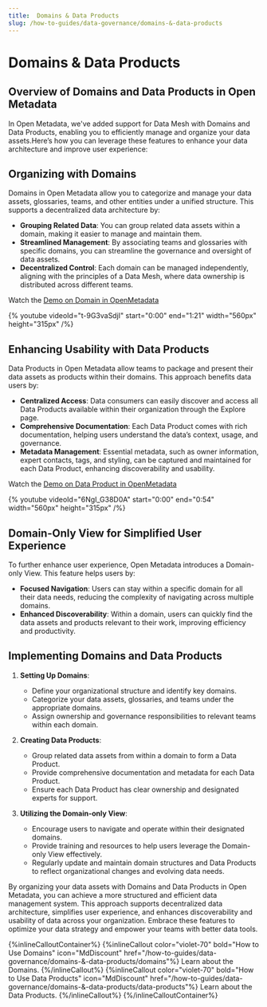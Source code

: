 ```yaml
---
title:  Domains & Data Products
slug: /how-to-guides/data-governance/domains-&-data-products
---
```


# Domains & Data Products

## Overview of Domains and Data Products in Open Metadata

In Open Metadata, we've added support for Data Mesh with Domains and Data Products, enabling you to efficiently manage and organize your data assets.Here’s how you can leverage these features to enhance your data architecture and improve user experience:

## Organizing with Domains

Domains in Open Metadata allow you to categorize and manage your data assets, glossaries, teams, and other entities under a unified structure. This supports a decentralized data architecture by:

- **Grouping Related Data**: You can group related data assets within a domain, making it easier to manage and maintain them.
- **Streamlined Management**: By associating teams and glossaries with specific domains, you can streamline the governance and oversight of data assets.
- **Decentralized Control**: Each domain can be managed independently, aligning with the principles of a Data Mesh, where data ownership is distributed across different teams.

Watch the [Demo on Domain in OpenMetadata](https://www.youtube.com/watch?v=t-9G3vaSdjI)

{%  youtube videoId="t-9G3vaSdjI" start="0:00" end="1:21" width="560px" height="315px" /%}

## Enhancing Usability with Data Products

Data Products in Open Metadata allow teams to package and present their data assets as products within their domains. This approach benefits data users by:

- **Centralized Access**: Data consumers can easily discover and access all Data Products available within their organization through the Explore page.
- **Comprehensive Documentation**: Each Data Product comes with rich documentation, helping users understand the data’s context, usage, and governance.
- **Metadata Management**: Essential metadata, such as owner information, expert contacts, tags, and styling, can be captured and maintained for each Data Product, enhancing discoverability and usability.

Watch the [Demo on Data Product in OpenMetadata](https://www.youtube.com/watch?v=6NgI_G38D0A)

{%  youtube videoId="6NgI_G38D0A" start="0:00" end="0:54" width="560px" height="315px" /%}

## Domain-Only View for Simplified User Experience

To further enhance user experience, Open Metadata introduces a Domain-only View. This feature helps users by:

- **Focused Navigation**: Users can stay within a specific domain for all their data needs, reducing the complexity of navigating across multiple domains.
- **Enhanced Discoverability**: Within a domain, users can quickly find the data assets and products relevant to their work, improving efficiency and productivity.

## Implementing Domains and Data Products

1. **Setting Up Domains**:
   - Define your organizational structure and identify key domains.
   - Categorize your data assets, glossaries, and teams under the appropriate domains.
   - Assign ownership and governance responsibilities to relevant teams within each domain.

2. **Creating Data Products**:
   - Group related data assets from within a domain to form a Data Product.
   - Provide comprehensive documentation and metadata for each Data Product.
   - Ensure each Data Product has clear ownership and designated experts for support.

3. **Utilizing the Domain-only View**:
   - Encourage users to navigate and operate within their designated domains.
   - Provide training and resources to help users leverage the Domain-only View effectively.
   - Regularly update and maintain domain structures and Data Products to reflect organizational changes and evolving data needs.


By organizing your data assets with Domains and Data Products in Open Metadata, you can achieve a more structured and efficient data management system. This approach supports decentralized data architecture, simplifies user experience, and enhances discoverability and usability of data across your organization. Embrace these features to optimize your data strategy and empower your teams with better data tools.


{%inlineCalloutContainer%}
 {%inlineCallout
  color="violet-70"
  bold="How to Use Domains"
  icon="MdDiscount"
  href="/how-to-guides/data-governance/domains-&-data-products/domains"%}
  Learn about the Domains.
 {%/inlineCallout%}
 {%inlineCallout
  color="violet-70"
  bold="How to Use Data Products"
  icon="MdDiscount"
  href="/how-to-guides/data-governance/domains-&-data-products/data-products"%}
   Learn about the Data Products.
 {%/inlineCallout%}
{%/inlineCalloutContainer%}